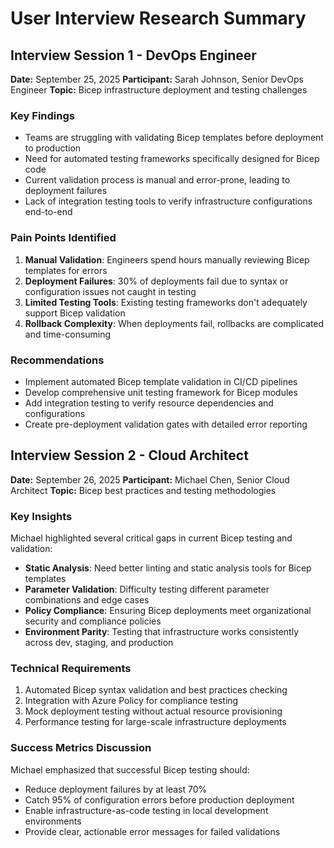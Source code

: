 # User Interview Research Summary

## Interview Session 1 - DevOps Engineer

**Date:** September 25, 2025
**Participant:** Sarah Johnson, Senior DevOps Engineer
**Topic:** Bicep infrastructure deployment and testing challenges

### Key Findings

- Teams are struggling with validating Bicep templates before deployment to production
- Need for automated testing frameworks specifically designed for Bicep code
- Current validation process is manual and error-prone, leading to deployment failures
- Lack of integration testing tools to verify infrastructure configurations end-to-end

### Pain Points Identified

1. **Manual Validation**: Engineers spend hours manually reviewing Bicep templates for errors
2. **Deployment Failures**: 30% of deployments fail due to syntax or configuration issues not caught in testing
3. **Limited Testing Tools**: Existing testing frameworks don't adequately support Bicep validation
4. **Rollback Complexity**: When deployments fail, rollbacks are complicated and time-consuming

### Recommendations

- Implement automated Bicep template validation in CI/CD pipelines
- Develop comprehensive unit testing framework for Bicep modules
- Add integration testing to verify resource dependencies and configurations
- Create pre-deployment validation gates with detailed error reporting

## Interview Session 2 - Cloud Architect

**Date:** September 26, 2025
**Participant:** Michael Chen, Senior Cloud Architect
**Topic:** Bicep best practices and testing methodologies

### Key Insights

Michael highlighted several critical gaps in current Bicep testing and validation:

- **Static Analysis**: Need better linting and static analysis tools for Bicep templates
- **Parameter Validation**: Difficulty testing different parameter combinations and edge cases
- **Policy Compliance**: Ensuring Bicep deployments meet organizational security and compliance policies
- **Environment Parity**: Testing that infrastructure works consistently across dev, staging, and production

### Technical Requirements

1. Automated Bicep syntax validation and best practices checking
2. Integration with Azure Policy for compliance testing
3. Mock deployment testing without actual resource provisioning
4. Performance testing for large-scale infrastructure deployments

### Success Metrics Discussion

Michael emphasized that successful Bicep testing should:

- Reduce deployment failures by at least 70%
- Catch 95% of configuration errors before production deployment
- Enable infrastructure-as-code testing in local development environments
- Provide clear, actionable error messages for failed validations
